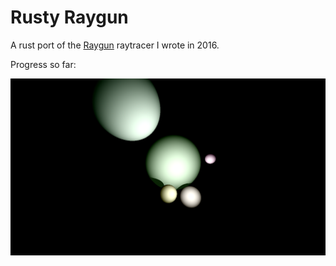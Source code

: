 # Rusty Raygun

A rust port of the [Raygun](https://github.com/omorgan7/Raygun) raytracer I wrote in 2016.

Progress so far:

![output picture](https://raw.githubusercontent.com/omorgan7/rusty_raygun/master/progress.png)
